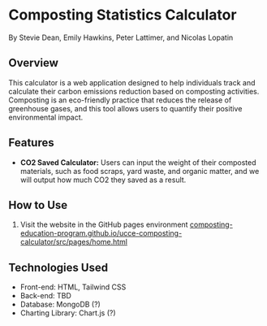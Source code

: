 # Composting Statistics Calculator

By Stevie Dean, Emily Hawkins, Peter Lattimer, and Nicolas Lopatin

## Overview

This calculator is a web application designed to help individuals track and calculate their carbon emissions reduction based on composting activities. Composting is an eco-friendly practice that reduces the release of greenhouse gases, and this tool allows users to quantify their positive environmental impact.

## Features

- **CO2 Saved Calculator:** Users can input the weight of their composted materials, such as food scraps, yard waste, and organic matter, and we will output how much CO2 they saved as a result.

## How to Use

1. Visit the website in the GitHub pages environment [composting-education-program.github.io/ucce-composting-calculator/src/pages/home.html](https://composting-education-program.github.io/ucce-composting-calculator/home.html)
## Technologies Used

- Front-end: HTML, Tailwind CSS
- Back-end: TBD
- Database: MongoDB (?)
- Charting Library: Chart.js (?)
